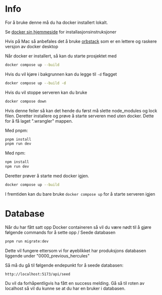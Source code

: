 # Info

For å bruke denne må du ha docker installert lokalt.

Se [docker sin hjemmeside](https://www.docker.com/get-started/) for installasjonsinstruksjoner

Hvis på Mac så anbefales det å bruke [orbstack](https://orbstack.dev/) som er en lettere og raskere versjon av docker desktop

Når docker er installert, så kan du starte prosjektet med

```bash
docker compose up --build
```

Hvis du vil kjøre i bakgrunnen kan du legge til `-d` flagget

```bash
docker compose up --build -d
```

Hvis du vil stoppe serveren kan du bruke

```bash
docker compose down
```

Hvis denne feiler så kan det hende du først må slette node_modules og lock filen. Deretter installere og prøve å starte serveren med uten docker. Dette for å få laget ".wrangler" mappen.

Med pnpm:

```bash
pnpm install
pnpm run dev
```

Med npm:

```bash
npm install
npm run dev
```

Deretter prøver å starte med docker igjen.

```bash
docker compose up --build
```

I fremtiden kan du bare bruke `docker compose up` for å starte serveren igjen

# Database
Når du har fått satt opp Docker containeren så vil du være nødt til å gjøre følgende commands for å sette opp / Seede databasen

```bash
pnpm run migrate:dev
```
Dette vil fungere ettersom vi for øyeblikket har produksjons databasen liggende under "0000_previous_hercules"

Så må du gå til følgende endepunkt for å seede databasen:

```
http://localhost:5173/api/seed
```
Du vil da forhåpentligvis ha fått en success melding. Gå så til roten av localhost så vil du kunne se at du har en bruker i databasen.





